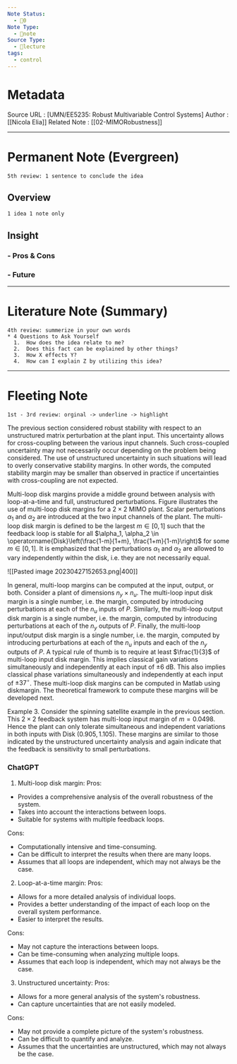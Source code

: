 ```yaml
---
Note Status:
  - 🌱0
Note Type:
  - 📄note
Source Type:
  - 🏫lecture
tags:
  - control
---
```

# Metadata
Source URL       : [UMN/EE5235: Robust Multivariable Control Systems]
Author              : [[Nicola Elia]]
Related Note     : [[02-MIMORobustness]]


---

# Permanent Note (Evergreen)
	5th review: 1 sentence to conclude the idea
## Overview
	1 idea 1 note only


## Insight
### - Pros & Cons


### - Future


---

# Literature Note (Summary)
	4th review: summerize in your own words
	* 4 Questions to Ask Yourself
	  1.  How does the idea relate to me?
	  2.  Does this fact can be explained by other things?
	  3.  How X effects Y?
	  4.  How can I explain Z by utilizing this idea?


---

# Fleeting Note 
	1st - 3rd review: orginal -> underline -> highlight


The previous section considered robust stability with respect to an unstructured matrix perturbation at the plant input. This uncertainty allows for cross-coupling between the various input channels. Such cross-coupled uncertainty may not necessarily occur depending on the problem being considered. The use of unstructured uncertainty in such situations will lead to overly conservative stability margins. In other words, the computed stability margin may be smaller than observed in practice if uncertainties with cross-coupling are not expected.

Multi-loop disk margins provide a middle ground between analysis with loop-at-a-time and full, unstructured perturbations. Figure illustrates the use of multi-loop disk margins for a $2 \times 2$ MIMO plant. Scalar perturbations $\alpha_1$ and $\alpha_2$ are introduced at the two input channels of the plant. The multi-loop disk margin is defined to be the largest $m \in[0,1]$ such that the feedback loop is stable for all $\alpha_1, \alpha_2 \in \operatorname{Disk}\left(\frac{1-m}{1+m}, \frac{1+m}{1-m}\right)$ for some $m \in[0,1]$. It is emphasized that the perturbations $\alpha_1$ and $\alpha_2$ are allowed to vary independently within the disk, i.e. they are not necessarily equal.

![[Pasted image 20230427152653.png|400]]

In general, multi-loop margins can be computed at the input, output, or both. Consider a plant of dimensions $n_y \times n_u$. The multi-loop input disk margin is a single number, i.e. the margin, computed by introducing perturbations at each of the $n_u$ inputs of $P$. Similarly, the multi-loop output disk margin is a single number, i.e. the margin, computed by introducing perturbations at each of the $n_y$ outputs of $P$. Finally, the multi-loop input/output disk margin is a single number, i.e. the margin, computed by introducing perturbations at each of the $n_u$ inputs and each of the $n_y$ outputs of $P$. A typical rule of thumb is to require at least $\frac{1}{3}$ of multi-loop input disk margin. This implies classical gain variations simultaneously and independently at each input of $\pm 6 \mathrm{~dB}$. This also implies classical phase variations simultaneously and independently at each input of $\pm 37^{\circ}$. These multi-loop disk margins can be computed in Matlab using diskmargin. The theoretical framework to compute these margins will be developed next.

Example 3. Consider the spinning satellite example in the previous section. This $2 \times 2$ feedback system has multi-loop input margin of $m=0.0498$. Hence the plant can only tolerate simultaneous and independent variations in both inputs with Disk $(0.905,1.105)$. These margins are similar to those indicated by the unstructured uncertainty analysis and again indicate that the feedback is sensitivity to small perturbations.


### ChatGPT
1.  Multi-loop disk margin: Pros:

-   Provides a comprehensive analysis of the overall robustness of the system.
-   Takes into account the interactions between loops.
-   Suitable for systems with multiple feedback loops.

Cons:

-   Computationally intensive and time-consuming.
-   Can be difficult to interpret the results when there are many loops.
-   Assumes that all loops are independent, which may not always be the case.

2.  Loop-at-a-time margin: Pros:

-   Allows for a more detailed analysis of individual loops.
-   Provides a better understanding of the impact of each loop on the overall system performance.
-   Easier to interpret the results.

Cons:

-   May not capture the interactions between loops.
-   Can be time-consuming when analyzing multiple loops.
-   Assumes that each loop is independent, which may not always be the case.

3.  Unstructured uncertainty: Pros:

-   Allows for a more general analysis of the system's robustness.
-   Can capture uncertainties that are not easily modeled.

Cons:

-   May not provide a complete picture of the system's robustness.
-   Can be difficult to quantify and analyze.
-   Assumes that the uncertainties are unstructured, which may not always be the case.